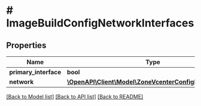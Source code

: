 # # ImageBuildConfigNetworkInterfaces

## Properties

Name | Type | Description | Notes
------------ | ------------- | ------------- | -------------
**primary_interface** | **bool** |  | [optional]
**network** | [**\OpenAPI\Client\Model\ZoneVcenterConfigNetworkServer**](ZoneVcenterConfigNetworkServer.md) |  | [optional]

[[Back to Model list]](../../README.md#models) [[Back to API list]](../../README.md#endpoints) [[Back to README]](../../README.md)

